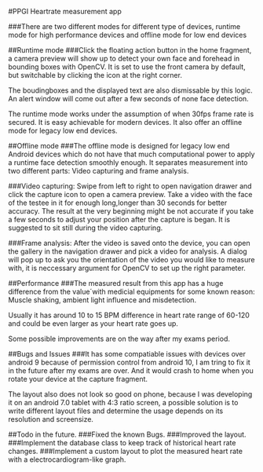 #PPGI Heartrate measurement app

###There are two different modes for different type of devices, runtime mode for high performance devices and offline mode for low end devices

##Runtime mode 
###Click the floating action button in the home fragment, a camera preview will show up to detect your own face and forehead in bounding boxes with OpenCV. It is set to use the front camera by default, but switchable by clicking the icon at the right corner. 

The boudingboxes and the displayed text are also dismissable by this logic. An alert window will come out after a few seconds of none face detection.

The runtime mode works under the assumption of when 30fps frame rate is secured. It is easy achievable for modern devices. It also offer an offline mode for legacy low end devices.

##Offline mode
###The offline mode is designed for legacy low end Android devices which do not have that much computational power to apply a runtime face detection smoothly enough. It separates measurement into two different parts: Video capturing and frame analysis.

###Video capturing: Swipe from left to right to open navigation drawer and click the capture icon to open a camera preview. Take a video with the face of the testee in it for enough long,longer than 30 seconds for better accuracy. The result at the very beginning might be not accurate if you take a few seconds to adjust your position after the capture is began. It is suggested to sit still during the video capturing.

###Frame analysis: After the video is saved onto the device, you can open the gallery in the navigation drawer and pick a video for analysis. A dialog will pop up to ask you the orientation of the video you would like to measure with, it is neccessary argument for OpenCV to set up the right parameter. 

##Performance
###The measured result from this app has a huge difference from the value´with medicial equipments for some known reason: Muscle shaking, ambient light influence and misdetection.

Usually it has around 10 to 15 BPM difference in heart rate range of 60-120 and could be even larger as your heart rate goes up.

Some possible improvements are on the way after my exams period.

##Bugs and Issues
###It has some compatiable issues with devices over android 9 because of permission control from android 10, I am tring to fix it in the future after my exams are over. And it would crash to home when you rotate your device at the capture fragment.

The layout also does not look so good on phone, because I was developing it on an android 7.0 tablet with 4:3 ratio screen, a possible solution is to write different layout files and determine the usage depends on its resolution and screensize.

##Todo in the future.
###Fixed the known Bugs.
###Improved the layout.
###Implement the database class to keep track of historical heart rate changes.
###Implement a custom layout to plot the measured heart rate with a electrocardiogram-like graph.

